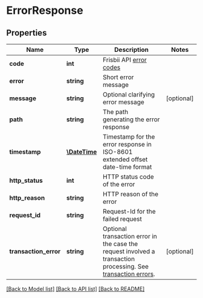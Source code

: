 # ErrorResponse

## Properties
Name | Type | Description | Notes
------------ | ------------- | ------------- | -------------
**code** | **int** | Frisbii API [error codes](https://api.frisbii.com/v1/error_codes) | 
**error** | **string** | Short error message | 
**message** | **string** | Optional clarifying error message | [optional] 
**path** | **string** | The path generating the error response | 
**timestamp** | [**\DateTime**](\DateTime.md) | Timestamp for the error response in ISO-8601 extended offset date-time format | 
**http_status** | **int** | HTTP status code of the error | 
**http_reason** | **string** | HTTP reason of the error | 
**request_id** | **string** | Request-Id for the failed request | 
**transaction_error** | **string** | Optional transaction error in the case the request involved a transaction processing. See [transaction errors](https://docs.frisbii.com/reference/transaction_errors). | [optional] 

[[Back to Model list]](../../README.md#documentation-for-models) [[Back to API list]](../../README.md#documentation-for-api-endpoints) [[Back to README]](../../README.md)

